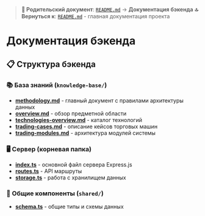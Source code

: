 > **📍 Родительский документ**: [`README.md`](../README.md) → **Документация бэкенда**
> **🔝 Вернуться к**: [`README.md`](../README.md) - главная документация проекта

# Документация бэкенда

## 📋 Структура бэкенда

### 📚 База знаний (`knowledge-base/`)
- **[methodology.md](knowledge-base/methodology.md)** - главный документ с правилами архитектуры данных
- **[overview.md](knowledge-base/overview.md)** - обзор предметной области
- **[technologies-overview.md](knowledge-base/technologies-overview.md)** - каталог технологий
- **[trading-cases.md](knowledge-base/trading-cases.md)** - описание кейсов торговых машин
- **[trading-modules.md](knowledge-base/trading-modules.md)** - архитектура модулей системы

### 🖥️ Сервер (корневая папка)
- **[index.ts](../index.ts)** - основной файл сервера Express.js
- **[routes.ts](../routes.ts)** - API маршруты  
- **[storage.ts](../storage.ts)** - работа с хранилищем данных

### 🔄 Общие компоненты (`shared/`)
- **[schema.ts](../shared/schema.ts)** - общие типы и схемы данных